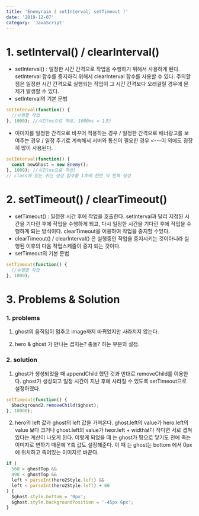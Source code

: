 ```yaml
---
title: 'Enemyrain ( setInterval, setTimeout )'
date: '2019-12-07'
category: 'JavaScript'
---
```


# 1. setInterval() / clearInterval()

- setInterval() : 일정한 시간 간격으로 작업을 수행하기 위해서 사용하게 된다. setInterval 함수를 중지하긱 위해서 clearInterval 함수를 사용할 수 있다. 주의할 점은 일정한 시간 간격으로 실행되는 작업이 그 시간 간격보다 오래걸릴 경우에 문제가 발생할 수 있다.
- setInterval의 기본 문법

```javascript
setInterval(function() {
  //수행할 작업
}, 1000); //시간(ms으로 작성, 1000ms = 1초)
```

- 이미지를 일정한 간격으로 바꾸어 적용하는 경우 / 일정한 간격으로 배너광고를 보여주는 경우 / 일정 주기로 계속해서 서버와 통신이 필요한 경우 <---이 외에도 굉장히 많이 사용된다.

```javascript
setInterval(function() {
  const newGhost = new Enemy();
}, 1000); //시간(ms으로 작성)
// class에 있는 귀신 생성 함수를 1초에 한번 씩 반복 생성
```

# 2. setTimeout() / clearTimeout()

- setTimeout() : 일정한 시간 후에 작업을 호출한다. setInterval과 달리 지정된 시간을 기다린 후에 작업을 수행하게 되고, 다시 일정한 시간을 기다린 후에 작업을 수행하게 되는 방식이다. clearTimeout을 이용하여 작업을 중지할 수있다.
- clearTimeout() / clearInterval() 은 실행중인 작업을 중지시키는 것이아니라 실행된 이후의 다음 작업스케줄이 중지 되는 것이다.
- setTimeout의 기본 문법

```javascript
setTimeout(function() {
  //수행할 작업
}, 1000);
```

# 3. Problems & Solution

### 1. problems

1.  ghost의 움직임이 멈추고 image까지 바뀌었지만 사라지지 않는다.

2.  hero & ghost 가 만나는 겹치는? 충돌? 하는 부분의 설정.

### 2. solution

1.  ghost가 생성되었을 때 appendChild 했던 것과 반대로 removeChild를 이용한다. ghost가 생성되고 일정 시간이 지난 후에 사라질 수 있도록 setTimeout으로 설정하였다.

```javascript
setTimeout(function() {
  $background2.removeChild($ghost);
}, 10000);
```

2. hero의 left 값과 ghost의 left 값을 가져온다. ghost.left의 value가 hero.left의 value 보다 크거나 ghost.left의 value가 heor.left + width보다 작다면 서로 겹쳐있다는 계산이 나오게 된다. 이렇게 되었을 때 는 ghost가 땅으로 닿기도 전에 죽는 이미지로 변하기 때문에 Y축 값도 설정해준다. 이 때 는 ghost는 bottom 에서 0px에 위치하고 죽어있는 이미지로 바꾼다.

```javascript
if (
  560 > ghostTop &&
  490 < ghostTop &&
  left > parseInt(hero2Style.left) &&
  left < parseInt(hero2Style.left) + 60
) {
  $ghost.style.bottom = '0px';
  $ghost.style.backgroundPosition = '-45px 6px';
}
```
